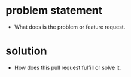 # problem statement
- What does is the problem or feature request.

# solution
- How does this pull request fulfill or solve it.
